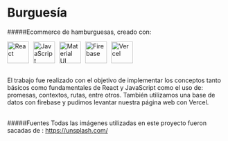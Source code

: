 # Burguesía
                    
#####Ecommerce de hamburguesas, creado con: <br/>
                    
<div style="display: flex; gap: 10px; align-items: center;">
  <img src="https://upload.wikimedia.org/wikipedia/commons/a/a7/React-icon.svg" alt="React" width="50"/>
  <img src="https://upload.wikimedia.org/wikipedia/commons/6/6a/JavaScript-logo.png" alt="JavaScript" width="50"/>
  <img src="https://mui.com/static/logo.png" alt="Material UI" width="50"/>
 <img src="https://upload.wikimedia.org/wikipedia/commons/3/37/Firebase_Logo.svg" alt="Firebase" width="50"/>
<img src="https://assets.vercel.com/image/upload/v1662130559/front/favicon/vercel/180x180.png" alt="Vercel" width="50"/>
</div><br/>
                    
					
El trabajo fue realizado con el objetivo de implementar los conceptos tanto básicos como fundamentales de React y JavaScript como el uso de: promesas, contextos, rutas, entre otros. También utilizamos una base de datos con firebase y pudimos levantar nuestra página web con Vercel.<br/><br/>


#####Fuentes
Todas las imágenes utilizadas en este proyecto fueron sacadas de : https://unsplash.com/
